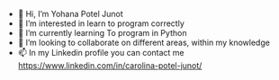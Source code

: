 - 👋 Hi, I’m Yohana Potel Junot
- 👀 I’m interested in learn to program correctly
- 🌱 I’m currently learning To program in Python
- 💞️ I’m looking to collaborate on different areas, within my knowledge
- 📫 In my Linkedin profile you can contact me https://www.linkedin.com/in/carolina-potel-junot/

<!---
yohana-potel/yohana-potel is a ✨ special ✨ repository because its `README.md` (this file) appears on your GitHub profile.
You can click the Preview link to take a look at your changes.
--->
